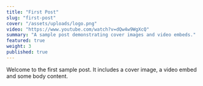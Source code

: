```yaml
---
title: "First Post"
slug: "first-post"
cover: "/assets/uploads/logo.png"
video: "https://www.youtube.com/watch?v=dQw4w9WgXcQ"
summary: "A sample post demonstrating cover images and video embeds."
featured: true
weight: 3
published: true
---
```

Welcome to the first sample post. It includes a cover image, a video embed and some body content.
